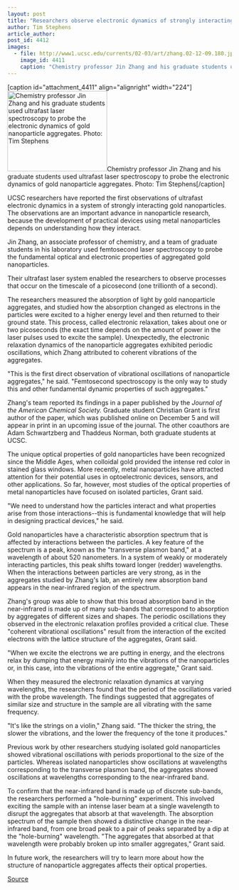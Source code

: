 ```yaml
---
layout: post
title: "Researchers observe electronic dynamics of strongly interacting gold nanoparticles using ultrafast laser spectroscopy"
author: Tim Stephens
article_author: 
post_id: 4412
images:
  - file: http://www1.ucsc.edu/currents/02-03/art/zhang.02-12-09.180.jpg
    image_id: 4411
    caption: "Chemistry professor Jin Zhang and his graduate students used ultrafast laser spectroscopy to probe the electronic dynamics of gold nanoparticle aggregates. Photo: Tim Stephens"
---
```


[caption id="attachment_4411" align="alignright" width="224"]<a href="http://dev-ucsc-news.pantheonsite.io/wp-content/uploads/2002/12/zhang.02-12-09.180.jpg"><img class="size-full wp-image-4411" src="http://dev-ucsc-news.pantheonsite.io/wp-content/uploads/2002/12/zhang.02-12-09.180.jpg" alt="Chemistry professor Jin Zhang and his graduate students used ultrafast laser spectroscopy to probe the electronic dynamics of gold nanoparticle aggregates. Photo: Tim Stephens" width="224" height="181" /></a>Chemistry professor Jin Zhang and his graduate students used ultrafast laser spectroscopy to probe the electronic dynamics of gold nanoparticle aggregates. Photo: Tim Stephens[/caption]
<p>
  UCSC researchers have reported the first observations of ultrafast electronic dynamics in a system of strongly interacting gold nanoparticles. The observations are an important advance in nanoparticle research, because the development of practical devices using metal nanoparticles depends on understanding how they interact.
</p>
<p>
  Jin Zhang, an associate professor of chemistry, and a team of graduate students in his laboratory used femtosecond laser spectroscopy to probe the fundamental optical and electronic properties of aggregated gold nanoparticles.
</p>
<p>
  Their ultrafast laser system enabled the researchers to observe processes that occur on the timescale of a picosecond (one trillionth of a second).<br>
</p>
<p>
  The researchers measured the absorption of light by gold nanoparticle aggregates, and studied how the absorption changed as electrons in the particles were excited to a higher energy level and then returned to their ground state. This process, called electronic relaxation, takes about one or two picoseconds (the exact time depends on the amount of power in the laser pulses used to excite the sample). Unexpectedly, the electronic relaxation dynamics of the nanoparticle aggregates exhibited periodic oscillations, which Zhang attributed to coherent vibrations of the aggregates.<br>
</p>
<p>
  "This is the first direct observation of vibrational oscillations of nanoparticle aggregates," he said. "Femtosecond spectroscopy is the only way to study this and other fundamental dynamic properties of such aggregates."<br>
</p>
<p>
  Zhang's team reported its findings in a paper published by the <i>Journal of the American Chemical Society.</i> Graduate student Christian Grant is first author of the paper, which was published online on December 5 and will appear in print in an upcoming issue of the journal. The other coauthors are Adam Schwartzberg and Thaddeus Norman, both graduate students at UCSC.<br>
</p>
<p>
  The unique optical properties of gold nanoparticles have been recognized since the Middle Ages, when colloidal gold provided the intense red color in stained glass windows. More recently, metal nanoparticles have attracted attention for their potential uses in optoelectronic devices, sensors, and other applications. So far, however, most studies of the optical properties of metal nanoparticles have focused on isolated particles, Grant said.<br>
</p>
<p>
  "We need to understand how the particles interact and what properties arise from those interactions--this is fundamental knowledge that will help in designing practical devices," he said.<br>
</p>
<p>
  Gold nanoparticles have a characteristic absorption spectrum that is affected by interactions between the particles. A key feature of the spectrum is a peak, known as the "transverse plasmon band," at a wavelength of about 520 nanometers. In a system of weakly or moderately interacting particles, this peak shifts toward longer (redder) wavelengths. When the interactions between particles are very strong, as in the aggregates studied by Zhang's lab, an entirely new absorption band appears in the near-infrared region of the spectrum.<br>
</p>
<p>
  Zhang's group was able to show that this broad absorption band in the near-infrared is made up of many sub-bands that correspond to absorption by aggregates of different sizes and shapes. The periodic oscillations they observed in the electronic relaxation profiles provided a critical clue. These "coherent vibrational oscillations" result from the interaction of the excited electrons with the lattice structure of the aggregates, Grant said.<br>
</p>
<p>
  "When we excite the electrons we are putting in energy, and the electrons relax by dumping that energy mainly into the vibrations of the nanoparticles or, in this case, into the vibrations of the entire aggregate," Grant said.<br>
</p>
<p>
  When they measured the electronic relaxation dynamics at varying wavelengths, the researchers found that the period of the oscillations varied with the probe wavelength. The findings suggested that aggregates of similar size and structure in the sample are all vibrating with the same frequency.<br>
</p>
<p>
  "It's like the strings on a violin," Zhang said. "The thicker the string, the slower the vibrations, and the lower the frequency of the tone it produces."<br>
</p>
<p>
  Previous work by other researchers studying isolated gold nanoparticles showed vibrational oscillations with periods proportional to the size of the particles. Whereas isolated nanoparticles show oscillations at wavelengths corresponding to the transverse plasmon band, the aggregates showed oscillations at wavelengths corresponding to the near-infrared band.<br>
</p>
<p>
  To confirm that the near-infrared band is made up of discrete sub-bands, the researchers performed a "hole-burning" experiment. This involved exciting the sample with an intense laser beam at a single wavelength to disrupt the aggregates that absorb at that wavelength. The absorption spectrum of the sample then showed a distinctive change in the near-infrared band, from one broad peak to a pair of peaks separated by a dip at the "hole-burning" wavelength. "The aggregates that absorbed at that wavelength were probably broken up into smaller aggregates," Grant said.<br>
</p>
<p>
  In future work, the researchers will try to learn more about how the structure of nanoparticle aggregates affects their optical properties.
</p>
<p><a href="http://www1.ucsc.edu/currents/02-03/12-09/nanoparticles.html" title="Permalink to nanoparticles">Source</a></p>
